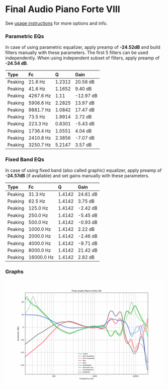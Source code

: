 # Final Audio Piano Forte VIII
See [usage instructions](https://github.com/jaakkopasanen/AutoEq#usage) for more options and info.

### Parametric EQs
In case of using parametric equalizer, apply preamp of **-24.52dB** and build filters manually
with these parameters. The first 5 filters can be used independently.
When using independent subset of filters, apply preamp of **-24.54 dB**.

| Type    | Fc        |      Q | Gain      |
|:--------|:----------|:-------|:----------|
| Peaking | 21.6 Hz   | 1.2312 | 20.56 dB  |
| Peaking | 41.6 Hz   | 1.1652 | 9.40 dB   |
| Peaking | 4267.6 Hz | 1.11   | -12.97 dB |
| Peaking | 5906.6 Hz | 2.2825 | 13.97 dB  |
| Peaking | 9881.7 Hz | 1.0842 | 17.47 dB  |
| Peaking | 73.5 Hz   | 1.9914 | 2.72 dB   |
| Peaking | 223.3 Hz  | 0.8301 | -5.43 dB  |
| Peaking | 1736.4 Hz | 1.0551 | 4.04 dB   |
| Peaking | 2410.8 Hz | 2.3856 | -7.07 dB  |
| Peaking | 3250.7 Hz | 5.2147 | 3.57 dB   |

### Fixed Band EQs
In case of using fixed band (also called graphic) equalizer, apply preamp of **-24.57dB**
(if available) and set gains manually with these parameters.

| Type    | Fc         |      Q | Gain     |
|:--------|:-----------|:-------|:---------|
| Peaking | 31.3 Hz    | 1.4142 | 24.61 dB |
| Peaking | 62.5 Hz    | 1.4142 | 3.75 dB  |
| Peaking | 125.0 Hz   | 1.4142 | -2.42 dB |
| Peaking | 250.0 Hz   | 1.4142 | -5.45 dB |
| Peaking | 500.0 Hz   | 1.4142 | -0.93 dB |
| Peaking | 1000.0 Hz  | 1.4142 | 2.22 dB  |
| Peaking | 2000.0 Hz  | 1.4142 | -2.46 dB |
| Peaking | 4000.0 Hz  | 1.4142 | -9.71 dB |
| Peaking | 8000.0 Hz  | 1.4142 | 21.42 dB |
| Peaking | 16000.0 Hz | 1.4142 | 2.82 dB  |

### Graphs
![](./Final%20Audio%20Piano%20Forte%20VIII.png)